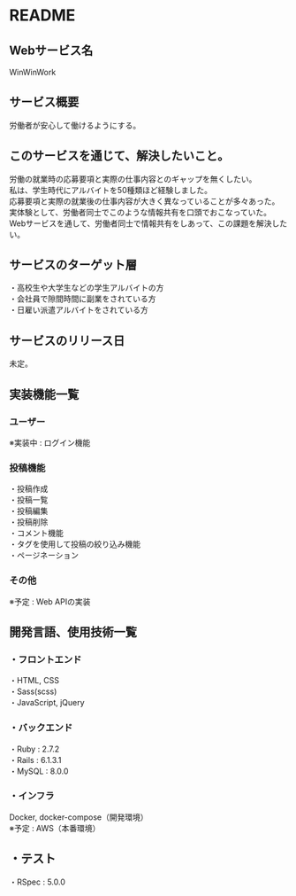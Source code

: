 # README

## Webサービス名
WinWinWork

## サービス概要
労働者が安心して働けるようにする。

## このサービスを通じて、解決したいこと。
労働の就業時の応募要項と実際の仕事内容とのギャップを無くしたい。<br>
私は、学生時代にアルバイトを50種類ほど経験しました。<br>
応募要項と実際の就業後の仕事内容が大きく異なっていることが多々あった。<br>
実体験として、労働者同士でこのような情報共有を口頭でおこなっていた。<br>
Webサービスを通して、労働者同士で情報共有をしあって、この課題を解決したい。<br>

## サービスのターゲット層
・高校生や大学生などの学生アルバイトの方<br>
・会社員で隙間時間に副業をされている方<br>
・日雇い派遣アルバイトをされている方<br>

## サービスのリリース日
未定。

## 実装機能一覧
### ユーザー
※実装中 : ログイン機能<br>

### 投稿機能
・投稿作成<br>
・投稿一覧<br>
・投稿編集<br>
・投稿削除<br>
・コメント機能<br>
・タグを使用して投稿の絞り込み機能<br>
・ページネーション<br>

### その他
※予定 : Web APIの実装<br>

## 開発言語、使用技術一覧
### ・フロントエンド
・HTML, CSS<br>
・Sass(scss)<br>
・JavaScript, jQuery<br>

### ・バックエンド
・Ruby : 2.7.2<br>
・Rails : 6.1.3.1<br>
・MySQL : 8.0.0<br>

### ・インフラ
Docker, docker-compose（開発環境）<br>
※予定 : AWS（本番環境）<br>

## ・テスト
・RSpec : 5.0.0<br>
